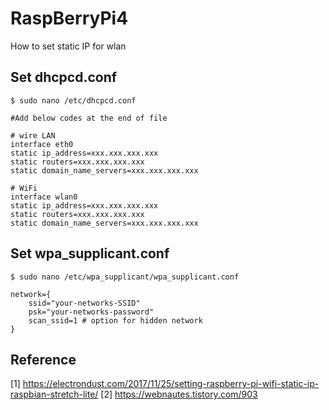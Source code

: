 # RaspBerryPi4

How to set static IP for wlan

## Set dhcpcd.conf
```
$ sudo nano /etc/dhcpcd.conf

#Add below codes at the end of file

# wire LAN
interface eth0
static ip_address=xxx.xxx.xxx.xxx
static routers=xxx.xxx.xxx.xxx
static domain_name_servers=xxx.xxx.xxx.xxx

# WiFi
interface wlan0
static ip_address=xxx.xxx.xxx.xxx
static routers=xxx.xxx.xxx.xxx
static domain_name_servers=xxx.xxx.xxx.xxx
```

## Set wpa_supplicant.conf
```
$ sudo nano /etc/wpa_supplicant/wpa_supplicant.conf

network={
    ssid="your-networks-SSID"
    psk="your-networks-password"
    scan_ssid=1 # option for hidden network
}

```

## Reference
[1] https://electrondust.com/2017/11/25/setting-raspberry-pi-wifi-static-ip-raspbian-stretch-lite/
[2] https://webnautes.tistory.com/903
